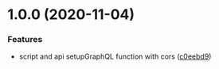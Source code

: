 # 1.0.0 (2020-11-04)


### Features

* script and api setupGraphQL function with cors ([c0eebd9](https://github.com/monx-dev/next-graphql/commit/c0eebd98fcf22889bebd2c8d0699c06b35e178c3))
